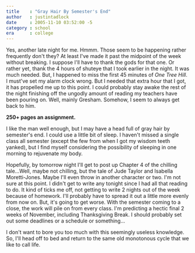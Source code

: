 ```yaml
---
title    : "Gray Hair By Semester's End"
author   : justintadlock
date     : 2005-11-10 03:52:00 -5
category : school
era      : college
---
```


Yes, another late night for me.  Hmmm.  Those seem to be happening rather frequently don't they?  At least I've made it past the midpoint of the week without breaking.  I suppose I'll have to thank the gods for that one.  Or rather yet, thank the 4 hours of shuteye that I took earlier in the night.  It was much needed.  But, I happened to miss the first 45 minutes of <i> One Tree Hill</i>.  I must've set my alarm clock wrong.  But I needed that extra hour that I got, it has propelled me up to this point.  I could probably stay awake the rest of the night finishing off the ungodly amount of reading my teachers have been pouring on.  Well, mainly Gresham.  Somehow, I seem to always get back to him.

<strong>250+ pages an assignment.</strong>

I like the man well enough, but I may have a head full of gray hair by semester's end.  I could use a little bit of sleep.  I haven't missed a single class all semester (except the few from when I got my wisdom teeth yanked), but I find myself considering the possibility of sleeping in one morning to rejuvenate my body.

Hopefully, by tomorrow night I'll get to post up Chapter 4 of the chilling tale...Well, maybe not chilling, but the tale of Jude Taylor and Isabella Moretti-Jones.  Maybe I'll even throw in another character or two.  I'm not sure at this point.  I didn't get to write any tonight since I had all that reading to do.  It kind of ticks me off, not getting to write 2 nights out of the week because of homework.  I'll probably have to spread it out a little more evenly from now on.  But, it's going to get worse.  With the semester coming to a close, the work will pile on from every class.  I'm predicting a hectic final 2 weeks of November, including Thanksgiving Break.  I should probably set out some deadlines or a schedule or something...

I don't want to bore you too much with this seemingly useless knowledge.  So, I'll head off to bed and return to the same old monotonous cycle that we like to call life.
